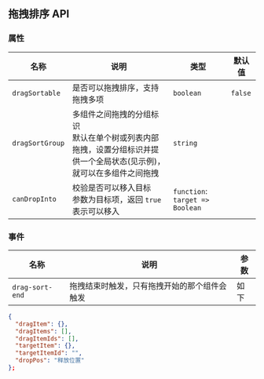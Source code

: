 ## 拖拽排序 API

### 属性

| 名称            | 说明                                                                                                                     | 类型                            | 默认值  |
| --------------- | ------------------------------------------------------------------------------------------------------------------------ | ------------------------------- | ------- |
| `dragSortable`  | 是否可以拖拽排序，支持拖拽多项                                                                                           | `boolean`                       | `false` |
| `dragSortGroup` | 多组件之间拖拽的分组标识 <br> 默认在单个树或列表内部拖拽，设置分组标识并提供一个全局状态(见示例)，就可以在多组件之间拖拽 | `string`                        |         |
| `canDropInto`   | 校验是否可以移入目标 <br> 参数为目标项，返回 `true` 表示可以移入                                                         | `function`: `target => Boolean` |         |

### 事件

| 名称            | 说明                                         | 参数 |
| --------------- | -------------------------------------------- | ---- |
| `drag-sort-end` | 拖拽结束时触发，只有拖拽开始的那个组件会触发 | 如下 |

```json
{
  "dragItem": {},
  "dragItems": [],
  "dragItemIds": [],
  "targetItem": {},
  "targetItemId": "",
  "dropPos": "释放位置"
};
```
